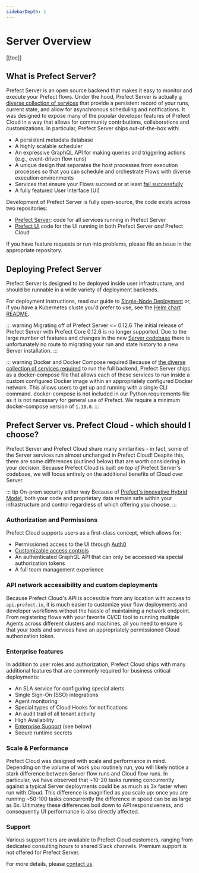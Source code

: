 ```yaml
---
sidebarDepth: 1
---
```


# Server Overview


[[toc]]


## What is Prefect Server?

Prefect Server is an open source backend that makes it easy to monitor and execute your Prefect flows. 
Under the hood, Prefect Server is actually [a diverse collection of services](architecture.html) that provide a persistent record of your runs, current state, and allow for asynchronous scheduling and notifications.
It was designed to expose many of the popular developer features of Prefect Cloud in a way that allows for community contributions, collaborations and customizations.  In particular, Prefect Server ships out-of-the-box with:

- A persistent metadata database
- A highly scalable scheduler 
- An expressive GraphQL API for making queries and triggering actions (e.g., event-driven flow runs)
- A unique design that separates the host processes from execution processes so that you can schedule and orchestrate Flows with diverse execution environments
- Services that ensure your Flows succeed or at least [fail successfully](https://medium.com/the-prefect-blog/positive-and-negative-data-engineering-a02cb497583d)
- A fully featured User Interface (UI) 

Development of Prefect Server is fully open-source, the code exists across two repositories:

- [Prefect Server](https://github.com/PrefectHQ/Server): code for all services running in
  Prefect Server
- [Prefect UI](https://github.com/PrefectHQ/ui) code for the UI running in both Prefect Server
  _and_ Prefect Cloud

If you have feature requests or run into problems, please file an issue in the appropriate
repository.

## Deploying Prefect Server

Prefect Server is designed to be deployed inside user infrastructure, and should be runnable in a wide
variety of deployment backends. 

For deployment instructions, read our guide to [Single-Node Deployment](/orchestration/Server/deploy-local.html) or, if you have a Kubernetes cluste you'd prefer to use, see the [Helm chart README](https://github.com/PrefectHQ/server/tree/master/helm/prefect-server).

::: warning Migrating off of Prefect Server <= 0.12.6
The initial release of Prefect Server with Prefect Core 0.12.6 is no longer supported. Due to the large number of features and changes in the new [Server codebase](https://github.com/PrefectHQ/server) there is unfortunately no route to migrating your run and state history to a new Server installation.
:::

::: warning Docker and Docker Compose required
Because of [the diverse collection of services required](architecture.html) to run the full backend, Prefect Server ships as a docker-compose file that allows each of these services to run inside a custom configured Docker image within an appropriately configured Docker network.  This allows users to get up and running with a single CLI command. docker-compose is not included in our Python requirements file as it is not necessary for general use of Prefect. We require a minimum docker-compose version of `1.18.0`.
:::

## Prefect Server vs. Prefect Cloud - which should I choose?

Prefect Server and Prefect Cloud share many similarities - in fact, some of the Server services run almost unchanged in Prefect Cloud! Despite this, there are some differences (outlined below) that are worth considering in your decision. Because Prefect Cloud is built _on top of_ Prefect Server's codebase, we will focus entirely on the additional benefits of Cloud over Server.

::: tip On-prem security either way
Because of [Prefect's innovative Hybrid Model](https://medium.com/the-prefect-blog/the-prefect-hybrid-model-1b70c7fd296), both your code and proprietary data remain safe within your infrastructure and control regardless of which offering you choose.
:::

### Authorization and Permissions

Prefect Cloud supports users as a first-class concept, which allows for:
- Permissioned access to the UI through [Auth0](https://auth0.com/)
- [Customizable access controls](/orchestration/rbac/overview.html)
- An authenticated GraphQL API that can only be accessed via special authorization tokens
- A full team management experience

### API network accessibility and custom deployments

Because Prefect Cloud's API is accessible from any location with access to `api.prefect.io`, it is much easier to customize your flow deployments and developer workflows without the hassle of maintaining a network endpoint. From registering flows with your favorite CI/CD tool to running multiple Agents across different clusters and machines, all you need to ensure is that your tools and services have an appropriately permissioned Cloud authorization token.

### Enterprise features

In addition to user roles and authorization, Prefect Cloud ships with many additional features that are commonly required for business critical deployments:
- An SLA service for configuring special alerts
- Single Sign-On (SSO) integrations
- Agent monitoring
- Special types of Cloud Hooks for notifications
- An audit trail of all tenant activity
- High Availability
- [Enterprise Support](#support) (see below)
- Secure runtime secrets

### Scale & Performance

Prefect Cloud was designed with scale and performance in mind.  Depending on the volume of work you routinely run, you will likely notice a stark difference between Server flow runs and Cloud flow runs.  In particular, we have observed that ~10-20 tasks running concurrently against a typical Server deployments could be as much as 3x faster when run with Cloud.  This difference is magnified as you scale up: once you are running ~50-100 tasks concurrently the difference in speed can be as large as 6x.  Ultimatey these differences boil down to API responsiveness, and consequently UI performance is also directly affected.

### Support

Various support tiers are available to Prefect Cloud customers, ranging from dedicated consulting hours to shared Slack channels.  Premium support is not offered for Prefect Server.

For more details, please [contact us](mailto:hello@prefect.io).
